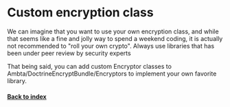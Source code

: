 # Custom encryption class

We can imagine that you want to use your own encryption class, and while that seems like a fine and jolly way to spend a weekend coding, it is actually not recommended to "roll your own crypto". Always use libraries that has been under peer review by security experts

That being said, you can add custom Encryptor classes to Ambta/DoctrineEncryptBundle/Encryptors to implement your own favorite library.

#### [Back to index](https://github.com/michaeldegroot/DoctrineEncryptBundle/blob/master/Resources/doc/index.md)
